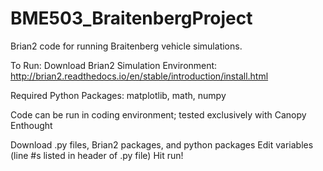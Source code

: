 # BME503_BraitenbergProject
Brian2 code for running Braitenberg vehicle simulations.

To Run:
Download Brian2 Simulation Environment:
http://brian2.readthedocs.io/en/stable/introduction/install.html

Required Python Packages:
matplotlib, math, numpy

Code can be run in coding environment; tested exclusively with Canopy Enthought

Download .py files, Brian2 packages, and python packages
Edit variables (line #s listed in header of .py file)
Hit run!
